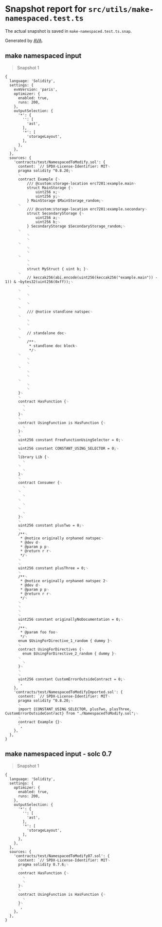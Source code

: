 # Snapshot report for `src/utils/make-namespaced.test.ts`

The actual snapshot is saved in `make-namespaced.test.ts.snap`.

Generated by [AVA](https://avajs.dev).

## make namespaced input

> Snapshot 1

    {
      language: 'Solidity',
      settings: {
        evmVersion: 'paris',
        optimizer: {
          enabled: true,
          runs: 200,
        },
        outputSelection: {
          '*': {
            '': [
              'ast',
            ],
            '*': [
              'storageLayout',
            ],
          },
        },
      },
      sources: {
        'contracts/test/NamespacedToModify.sol': {
          content: `// SPDX-License-Identifier: MIT␊
          pragma solidity ^0.8.20;␊
          ␊
          contract Example {␊
              /// @custom:storage-location erc7201:example.main␊
              struct MainStorage {␊
                  uint256 x;␊
                  uint256 y;␊
              } MainStorage $MainStorage_random;␊
          ␊
              /// @custom:storage-location erc7201:example.secondary␊
              struct SecondaryStorage {␊
                  uint256 a;␊
                  uint256 b;␊
              } SecondaryStorage $SecondaryStorage_random;␊
          ␊
              ␊
              ␊
          ␊
              ␊
              ␊
          ␊
              ␊
              ␊
              struct MyStruct { uint b; }␊
          ␊
              // keccak256(abi.encode(uint256(keccak256("example.main")) - 1)) & ~bytes32(uint256(0xff));␊
              ␊
          ␊
              ␊
          ␊
              ␊
          ␊
              /// @notice standlone natspec␊
          ␊
              ␊
              ␊
          ␊
              // standalone doc␊
          ␊
              /**␊
               * standlone doc block␊
               */␊
          ␊
              ␊
              ␊
          ␊
              ␊
              ␊
          ␊
              ␊
              ␊
          }␊
          ␊
          contract HasFunction {␊
            ␊
            ␊
          }␊
          ␊
          contract UsingFunction is HasFunction {␊
            ␊
          }␊
          ␊
          uint256 constant FreeFunctionUsingSelector = 0;␊
          ␊
          uint256 constant CONSTANT_USING_SELECTOR = 0;␊
          ␊
          library Lib {␊
            ␊
          ␊
            ␊
          }␊
          ␊
          contract Consumer {␊
            ␊
          ␊
            ␊
          ␊
            ␊
          ␊
            ␊
          }␊
          ␊
          uint256 constant plusTwo = 0;␊
          ␊
          /**␊
           * @notice originally orphaned natspec␊
           * @dev d␊
           * @param p p␊
           * @return r r␊
           */␊
          ␊
          ␊
          uint256 constant plusThree = 0;␊
          ␊
          /**␊
           * @notice originally orphaned natspec 2␊
           * @dev d␊
           * @param p p␊
           * @return r r␊
           */␊
          ␊
          ␊
          ␊
          ␊
          uint256 constant originallyNoDocumentation = 0;␊
          ␊
          /**␊
           * @param foo foo␊
           */␊
          enum $UsingForDirective_1_random { dummy }␊
          ␊
          contract UsingForDirectives {␊
            enum $UsingForDirective_2_random { dummy }␊
          ␊
            ␊
          }␊
          ␊
          ␊
          uint256 constant CustomErrorOutsideContract = 0;␊
          `,
        },
        'contracts/test/NamespacedToModifyImported.sol': {
          content: `// SPDX-License-Identifier: MIT␊
          pragma solidity ^0.8.20;␊
          ␊
          import {CONSTANT_USING_SELECTOR, plusTwo, plusThree, CustomErrorOutsideContract} from "./NamespacedToModify.sol";␊
          ␊
          contract Example {}␊
          `,
        },
      },
    }

## make namespaced input - solc 0.7

> Snapshot 1

    {
      language: 'Solidity',
      settings: {
        optimizer: {
          enabled: true,
          runs: 200,
        },
        outputSelection: {
          '*': {
            '': [
              'ast',
            ],
            '*': [
              'storageLayout',
            ],
          },
        },
      },
      sources: {
        'contracts/test/NamespacedToModify07.sol': {
          content: `// SPDX-License-Identifier: MIT␊
          pragma solidity 0.7.6;␊
           ␊
          contract HasFunction {␊
            ␊
            ␊
          }␊
          ␊
          contract UsingFunction is HasFunction {␊
            ␊
          }␊
          `,
        },
      },
    }
